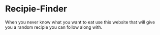 # Recipie-Finder
 When you never know what you want to eat use this website that will give you a random recipie you can follow along with.
